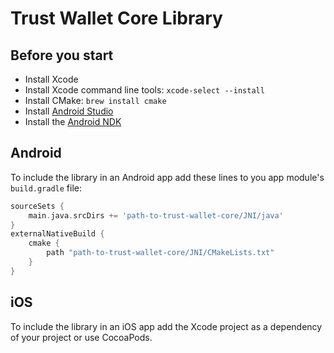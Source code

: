# Trust Wallet Core Library

## Before you start

* Install Xcode
* Install Xcode command line tools: `xcode-select --install`
* Install CMake: `brew install cmake`
* Install [Android Studio](https://developer.android.com/studio/index.html)
* Install the [Android NDK](https://developer.android.com/ndk/guides/)

## Android

To include the library in an Android app add these lines to you app module's `build.gradle` file:

```groovy
sourceSets {
    main.java.srcDirs += 'path-to-trust-wallet-core/JNI/java'
}
externalNativeBuild {
    cmake {
        path "path-to-trust-wallet-core/JNI/CMakeLists.txt"
    }
}
```

## iOS

To include the library in an iOS app add the Xcode project as a dependency of your project or use CocoaPods.

